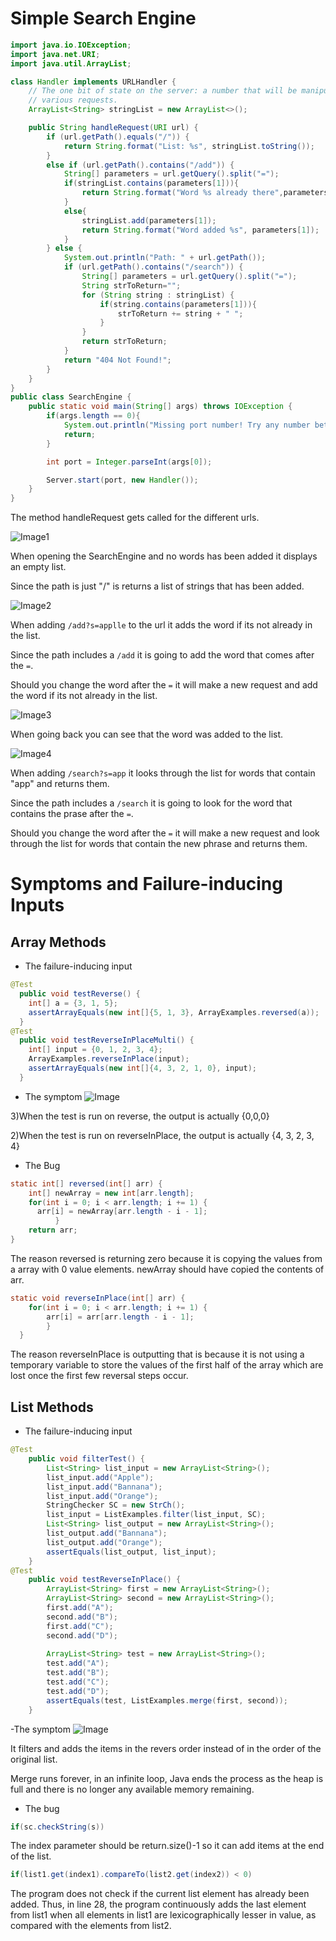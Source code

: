 # Simple Search Engine

```java
import java.io.IOException;
import java.net.URI;
import java.util.ArrayList;

class Handler implements URLHandler {
    // The one bit of state on the server: a number that will be manipulated by
    // various requests.
    ArrayList<String> stringList = new ArrayList<>();

    public String handleRequest(URI url) {
        if (url.getPath().equals("/")) {
            return String.format("List: %s", stringList.toString());
        }
        else if (url.getPath().contains("/add")) {
            String[] parameters = url.getQuery().split("=");
            if(stringList.contains(parameters[1])){
                return String.format("Word %s already there",parameters[1]);
            }
            else{
                stringList.add(parameters[1]);
                return String.format("Word added %s", parameters[1]);
            }
        } else {
            System.out.println("Path: " + url.getPath());
            if (url.getPath().contains("/search")) {
                String[] parameters = url.getQuery().split("=");
                String strToReturn="";
                for (String string : stringList) {
                    if(string.contains(parameters[1])){
                        strToReturn += string + " ";
                    }
                }
                return strToReturn;
            }
            return "404 Not Found!";
        }
    }
}
public class SearchEngine {
    public static void main(String[] args) throws IOException {
        if(args.length == 0){
            System.out.println("Missing port number! Try any number between 1024 to 49151");
            return;
        }

        int port = Integer.parseInt(args[0]);

        Server.start(port, new Handler());
    } 
}
```
The method handleRequest gets called for the different urls.

![Image1](/IMAGES/SearchEngine1.PNG)

When opening the SearchEngine and no words has been added it displays an empty list.

Since the path is just "/" is returns a list of strings that has been added.

![Image2](/IMAGES/SearchEngineAddApple.PNG)

When adding `/add?s=applle` to the url it adds the word if its not already in the list.

Since the path includes a `/add` it is going to add the word that comes after the `=`.

Should you change the word after the `=` it will make a new request and add the word if its not already in the list.

![Image3](/IMAGES/SearchEngine2.PNG)

When going back you can see that the word was added to the list.

![Image4](/IMAGES/SearchEngineQueryApp.PNG)

When adding `/search?s=app` it looks through the list for words that contain "app" and returns them.

Since the path includes a `/search` it is going to look for the word that contains the prase after the `=`.

Should you change the word after the `=` it will make a new request and look through the list for words that contain the new phrase and returns them.


# Symptoms and Failure-inducing Inputs

## Array Methods

- The failure-inducing input
```java
@Test
  public void testReverse() {
    int[] a = {3, 1, 5};
    assertArrayEquals(new int[]{5, 1, 3}, ArrayExamples.reversed(a));
  }
@Test
  public void testReverseInPlaceMulti() {
    int[] input = {0, 1, 2, 3, 4};
    ArrayExamples.reverseInPlace(input);
    assertArrayEquals(new int[]{4, 3, 2, 1, 0}, input);
  }
```


- The symptom
![Image](/IMAGES/ArrayMethodBugs.PNG)

3)When the test is run on reverse, the output is actually {0,0,0}

2)When the test is run on reverseInPlace, the output is actually {4, 3, 2, 3, 4}


- The Bug
```java
static int[] reversed(int[] arr) {
    int[] newArray = new int[arr.length];
    for(int i = 0; i < arr.length; i += 1) {
      arr[i] = newArray[arr.length - i - 1];
          }
    return arr;
}
```

The reason reversed is returning zero because it is copying the values from a array with 0 value elements. newArray should have copied the contents of arr.

```java
static void reverseInPlace(int[] arr) {
    for(int i = 0; i < arr.length; i += 1) { 
        arr[i] = arr[arr.length - i - 1];
        } 
  }
```

The reason reverseInPlace is outputting that is because it is not using a temporary variable to store the values of the first half of the array which are lost once the first few reversal steps occur.

## List Methods

- The failure-inducing input
```java
@Test
    public void filterTest() {
        List<String> list_input = new ArrayList<String>();
        list_input.add("Apple");
        list_input.add("Bannana");
        list_input.add("Orange");
        StringChecker SC = new StrCh();
        list_input = ListExamples.filter(list_input, SC);
        List<String> list_output = new ArrayList<String>();
        list_output.add("Bannana");
        list_output.add("Orange");
        assertEquals(list_output, list_input);
    }
@Test 
	public void testReverseInPlace() {
		ArrayList<String> first = new ArrayList<String>();
		ArrayList<String> second = new ArrayList<String>();
		first.add("A");
		second.add("B");
		first.add("C");
		second.add("D");
		
		ArrayList<String> test = new ArrayList<String>();
		test.add("A");
		test.add("B");
		test.add("C");
		test.add("D");
		assertEquals(test, ListExamples.merge(first, second));
	}
```

-The symptom
![Image](/IMAGES/ListMethodSymptom1.PNG)

It filters and adds the items in the revers order instead of in the order  of the original list.

Merge runs forever, in an infinite loop, Java ends the process as the heap is full and there is no longer any available memory remaining.

- The bug
```java
if(sc.checkString(s))
```
The index parameter should be return.size()-1 so it can add items at the end of the list.

```Java
if(list1.get(index1).compareTo(list2.get(index2)) < 0)
```

The program does not check if the current list element has already been added. Thus, in line 28, the program continuously adds the last element from list1 when all elements in list1 are lexicographically lesser in value, as compared with the elements from list2.
